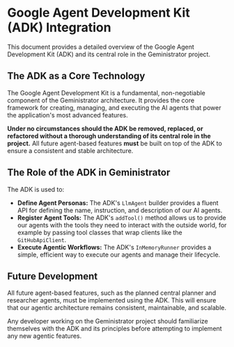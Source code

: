 # Google Agent Development Kit (ADK) Integration

This document provides a detailed overview of the Google Agent Development Kit (ADK) and its central role in the Geministrator project.

## The ADK as a Core Technology

The Google Agent Development Kit is a fundamental, non-negotiable component of the Geministrator architecture. It provides the core framework for creating, managing, and executing the AI agents that power the application's most advanced features.

**Under no circumstances should the ADK be removed, replaced, or refactored without a thorough understanding of its central role in the project.** All future agent-based features **must** be built on top of the ADK to ensure a consistent and stable architecture.

## The Role of the ADK in Geministrator

The ADK is used to:

-   **Define Agent Personas:** The ADK's `LlmAgent` builder provides a fluent API for defining the name, instruction, and description of our AI agents.
-   **Register Agent Tools:** The ADK's `addTool()` method allows us to provide our agents with the tools they need to interact with the outside world, for example by passing tool classes that wrap clients like the `GitHubApiClient`.
-   **Execute Agentic Workflows:** The ADK's `InMemoryRunner` provides a simple, efficient way to execute our agents and manage their lifecycle.

## Future Development

All future agent-based features, such as the planned central planner and researcher agents, must be implemented using the ADK. This will ensure that our agentic architecture remains consistent, maintainable, and scalable.

Any developer working on the Geministrator project should familiarize themselves with the ADK and its principles before attempting to implement any new agentic features.
